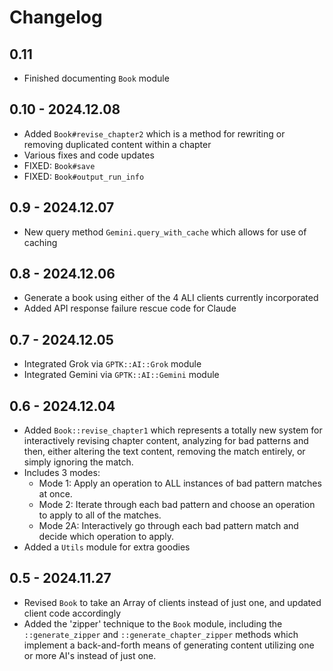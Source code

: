 # Changelog

## 0.11
- Finished documenting `Book` module

## 0.10 - 2024.12.08
- Added `Book#revise_chapter2` which is a method for rewriting or removing duplicated content within a chapter
- Various fixes and code updates
- FIXED: `Book#save`
- FIXED: `Book#output_run_info`

## 0.9 - 2024.12.07
- New query method `Gemini.query_with_cache` which allows for use of caching

## 0.8 - 2024.12.06
- Generate a book using either of the 4 ALI clients currently incorporated
- Added API response failure rescue code for Claude

## 0.7 - 2024.12.05
- Integrated Grok via `GPTK::AI::Grok` module
- Integrated Gemini via `GPTK::AI::Gemini` module

## 0.6 - 2024.12.04
- Added `Book::revise_chapter1` which represents a totally new system for interactively revising chapter content, analyzing for bad patterns and then, either altering the text content, removing the match entirely, or simply ignoring the match.
- Includes 3 modes:
  - Mode 1: Apply an operation to ALL instances of bad pattern matches at once.
  - Mode 2: Iterate through each bad pattern and choose an operation to apply to all of the matches.
  - Mode 2A: Interactively go through each bad pattern match and decide which operation to apply.
- Added a `Utils` module for extra goodies

## 0.5 - 2024.11.27
- Revised `Book` to take an Array of clients instead of just one, and updated client code accordingly
- Added the 'zipper' technique to the `Book` module, including the `::generate_zipper` and `::generate_chapter_zipper` methods which implement a back-and-forth means of generating content utilizing one or more AI's instead of just one.